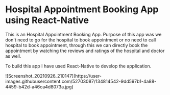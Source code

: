 # Hospital Appointment Booking App using React-Native

<p>
 This is an Hospital Appointment Booking App. Purpose of this app was we don't need to go for the hospital to book appointment or no need to call hospital to book appointment, through this we can directly book the appointment by watching the reviews and ratings of the hospital and doctor as well.
</p>

<p>To build this app I have used React-Native to develop the application.</p>
![Screenshot_20210926_210147](https://user-images.githubusercontent.com/52703087/134814542-9dd597b1-4a88-4459-b42d-a46ca4d8073a.jpg)
